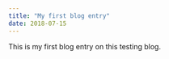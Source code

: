```yaml
---
title: "My first blog entry"
date: 2018-07-15
---
```


This is my first blog entry on this testing blog.
